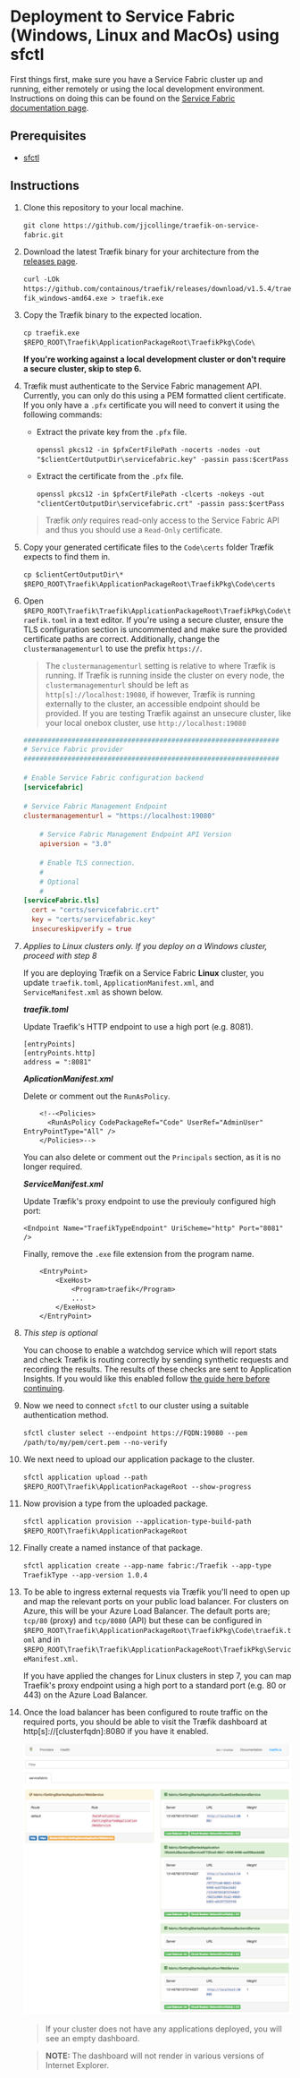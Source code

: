 # Deployment to Service Fabric (Windows, Linux and MacOs) using sfctl
First things first, make sure you have a Service Fabric cluster up and running, either remotely or using the local development environment. Instructions on doing this can be found on the [Service Fabric documentation page](https://docs.microsoft.com/en-gb/azure/service-fabric/).

## Prerequisites
- [sfctl](https://github.com/Azure/service-fabric-cli)

## Instructions
1. Clone this repository to your local machine.
    
    `git clone https://github.com/jjcollinge/traefik-on-service-fabric.git`

2. Download the latest Træfik binary for your architecture from the [releases page](https://github.com/containous/traefik/releases).

    `curl -LOk https://github.com/containous/traefik/releases/download/v1.5.4/traefik_windows-amd64.exe > traefik.exe`

3. Copy the Træfik binary to the expected location.

    `cp traefik.exe $REPO_ROOT\Traefik\ApplicationPackageRoot\TraefikPkg\Code\`

   **If you're working against a local development cluster or don't require a secure cluster, skip to step 6.**

4. Træfik must authenticate to the Service Fabric management API. Currently, you can only do this using a PEM formatted client certificate. If you only have a `.pfx` certificate you will need to convert it using the following commands:
    
    * Extract the private key from the `.pfx` file.

        `openssl pkcs12 -in $pfxCertFilePath -nocerts -nodes -out "$clientCertOutputDir\servicefabric.key" -passin pass:$certPass`

    * Extract the certificate from the `.pfx` file.

        `openssl pkcs12 -in $pfxCertFilePath -clcerts -nokeys -out "clientCertOutputDir\servicefabric.crt" -passin pass:$certPass`
    
    > Træfik *only* requires read-only access to the Service Fabric API and thus you should use a `Read-Only` certificate.

5. Copy your generated certificate files to the `Code\certs` folder Træfik expects to find them in.

    `cp $clientCertOutputDir\* $REPO_ROOT\Traefik\ApplicationPackageRoot\TraefikPkg\Code\certs`

6. Open `$REPO_ROOT\Traefik\Traefik\ApplicationPackageRoot\TraefikPkg\Code\traefik.toml` in a text editor. If you're using a secure cluster, ensure the TLS configuration section is uncommented and make sure the provided certificate paths are correct. Additionally, change the `clustermanagementurl` to use the prefix `https://`.

    > The `clustermanagementurl` setting is relative to where Træfik is running. If Træfik is running inside    the cluster on every node, the `clustermanagementurl` should be left as `http[s]://localhost:19080`, if    however, Træfik is running externally to the cluster, an accessible endpoint should be provided. If you    are testing Træfik against an unsecure cluster, like your local onebox cluster, use    `http://localhost:19080`

    ```toml
    ################################################################
    # Service Fabric provider
    ################################################################

    # Enable Service Fabric configuration backend
    [servicefabric] 

    # Service Fabric Management Endpoint
    clustermanagementurl = "https://localhost:19080"

        # Service Fabric Management Endpoint API Version        
        apiversion = "3.0"

        # Enable TLS connection.
        #
        # Optional
        #
    [serviceFabric.tls]
      cert = "certs/servicefabric.crt"
      key = "certs/servicefabric.key"
      insecureskipverify = true
    ```

7. *Applies to Linux clusters only. If you deploy on a Windows cluster, proceed with step 8* 

    If you are deploying Træfik on a Service Fabric **Linux** cluster, you update `traefik.toml`, `ApplicationManifest.xml`, and `ServiceManifest.xml` as shown below. 

    ***traefik.toml***

    Update Traefik's HTTP endpoint to use a high port (e.g. 8081).

    ```
    [entryPoints]
    [entryPoints.http]
    address = ":8081"
    ```

    ***AplicationManifest.xml***

    Delete or comment out the `RunAsPolicy`.
    ```
        <!--<Policies>
          <RunAsPolicy CodePackageRef="Code" UserRef="AdminUser" EntryPointType="All" />
        </Policies>-->
    ```
    You can also delete or comment out the `Principals` section, as it is no longer required.

    ***ServiceManifest.xml***

    Update Træfik's proxy endpoint to use the previouly configured high port:

    ```
    <Endpoint Name="TraefikTypeEndpoint" UriScheme="http" Port="8081" />
    ```
    Finally, remove the `.exe` file extension from the program name.   

    ```
        <EntryPoint>
            <ExeHost>
                <Program>traefik</Program>
                ...
            </ExeHost>
        </EntryPoint>
    ```

8. *This step is optional*  

    You can choose to enable a watchdog service which will report stats and check Træfik is routing correctly by sending synthetic requests and recording the results. The results of these checks are sent to Application Insights. If you would like this enabled follow [the guide here before continuing](../EnableWatchdog.MD).

9. Now we need to connect `sfctl` to our cluster using a suitable authentication method.

    `sfctl cluster select --endpoint https://FQDN:19080 --pem /path/to/my/pem/cert.pem --no-verify`

10. We next need to upload our application package to the cluster.

    `sfctl application upload --path $REPO_ROOT\Traefik\ApplicationPackageRoot --show-progress`

11. Now provision a type from the uploaded package.

    `sfctl application provision --application-type-build-path $REPO_ROOT\Traefik\ApplicationPackageRoot`

12. Finally create a named instance of that package.

    `sfctl application create --app-name fabric:/Traefik --app-type TraefikType --app-version 1.0.4`

13. To be able to ingress external requests via Træfik you'll need to open up and map the relevant ports on your public load balancer. For clusters on Azure, this will be your Azure Load Balancer. The default ports are; `tcp/80` (proxy) and `tcp/8080` (API) but these can be configured in `$REPO_ROOT\Traefik\ApplicationPackageRoot\TraefikPkg\Code\traefik.toml` and in `$REPO_ROOT\Traefik\Traefik\ApplicationPackageRoot\TraefikPkg\ServiceManifest.xml`. 

    If you have applied the changes for Linux clusters in step 7, you can map Traefik's proxy
endpoint using a high port to a standard port (e.g. 80 or 443) on the Azure Load Balancer.

13. Once the load balancer has been configured to route traffic on the required ports, you should be able to visit the Træfik dashboard at http[s]://[clusterfqdn]:8080 if you have it enabled.

    ![img](../Images/traefikonsf.png)

    > If your cluster does not have any applications deployed, you will see an empty dashboard. 
    
    >**NOTE:** The dashboard will not render in various versions of Internet Explorer.



